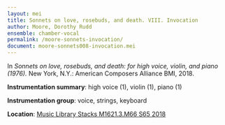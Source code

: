 ```yaml
---
layout: mei
title: Sonnets on love, rosebuds, and death. VIII. Invocation
author: Moore, Dorothy Rudd
ensemble: chamber-vocal
permalink: /moore-sonnets-invocation/
document: moore-sonnets008-invocation.mei
---
```


In *Sonnets on love, rosebuds, and death: for high voice, violin, and piano (1976).* New York, N.Y.: American Composers Alliance BMI, 2018.

**Instrumentation summary**: high voice (1), violin (1), piano (1)

**Instrumentation group**: voice, strings, keyboard

**Location**: <a href="https://tufts.primo.exlibrisgroup.com/permalink/01TUN_INST/1kc9gia/alma991018220948503851" target="_blank">Music Library Stacks M1621.3.M66 S65 2018</a>
